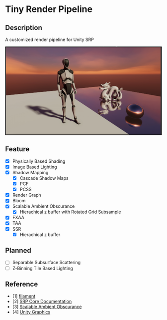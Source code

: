 # Tiny Render Pipeline

## Description

A customized render pipeline for Unity SRP

![TinyRenderPipeline](TinyRenderPipeline.png)

## Feature

- [x] Physically Based Shading
- [x] Image Based Lighting
- [x] Shadow Mapping
  - [x] Cascade Shadow Maps
  - [x] PCF
  - [x] PCSS
- [x] Render Graph
- [x] Bloom
- [x] Scalable Ambient Obscurance
  - [x] Hierachical z buffer with Rotated Grid Subsample
- [x] FXAA
- [x] TAA
- [x] SSR
  - [x] Hierachical z buffer

## Planned

- [ ] Separable Subsurface Scattering
- [ ] Z-Binning Tile Based Lighting

## Reference

- [1] [filament](https://github.com/google/filament)
- [2] [SRP Core Documentation](https://docs.unity3d.com/Packages/com.unity.render-pipelines.core@latest)
- [3] [Scalable Ambient Obscurance](https://research.nvidia.com/publication/2012-06_scalable-ambient-obscurance)
- [4] [Unity Graphics](https://github.com/Unity-Technologies/Graphics)
